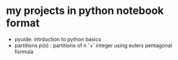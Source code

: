 # my projects in python notebook format
+ pyuide: intrduction to python basics
+ partitions $p(n)$ : partitions of n '+' integer using eulers pentagonal formula
